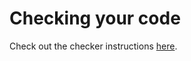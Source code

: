 # Checking your code

Check out the checker instructions [here](https://mn.pages.upb.ro/2023-2024/tema2/tema2-statement/intro).
